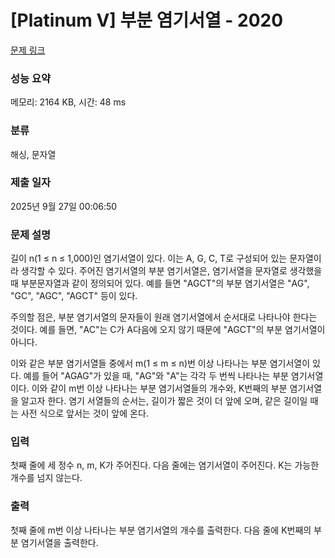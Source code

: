 # [Platinum V] 부분 염기서열 - 2020 

[문제 링크](https://www.acmicpc.net/problem/2020) 

### 성능 요약

메모리: 2164 KB, 시간: 48 ms

### 분류

해싱, 문자열

### 제출 일자

2025년 9월 27일 00:06:50

### 문제 설명

<p>길이 n(1 ≤ n ≤ 1,000)인 염기서열이 있다. 이는 A, G, C, T로 구성되어 있는 문자열이라 생각할 수 있다. 주어진 염기서열의 부분 염기서열은, 염기서열을 문자열로 생각했을 때 부분문자열과 같이 정의되어 있다. 예를 들면 "AGCT"의 부분 염기서열은 "AG", "GC", "AGC", "AGCT" 등이 있다.</p>

<p>주의할 점은, 부분 염기서열의 문자들이 원래 염기서열에서 순서대로 나타나야 한다는 것이다. 예를 들면, "AC"는 C가 A다음에 오지 않기 때문에 "AGCT"의 부분 염기서열이 아니다.</p>

<p>이와 같은 부분 염기서열들 중에서 m(1 ≤ m ≤ n)번 이상 나타나는 부분 염기서열이 있다. 예를 들어 "AGAG"가 있을 때, "AG"와 "A"는 각각 두 번씩 나타나는 부분 염기서열이다. 이와 같이 m번 이상 나타나는 부분 염기서열들의 개수와, K번째의 부분 염기서열을 알고자 한다. 염기 서열들의 순서는, 길이가 짧은 것이 더 앞에 오며, 같은 길이일 때는 사전 식으로 앞서는 것이 앞에 온다.</p>

### 입력 

 <p>첫째 줄에 세 정수 n, m, K가 주어진다. 다음 줄에는 염기서열이 주어진다. K는 가능한 개수를 넘지 않는다.</p>

### 출력 

 <p>첫째 줄에 m번 이상 나타나는 부분 염기서열의 개수를 출력한다. 다음 줄에 K번째의 부분 염기서열을 출력한다.</p>

